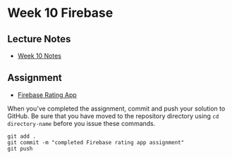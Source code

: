 # Week 10 Firebase

## Lecture Notes
* [Week 10 Notes](firebase.md)  


## Assignment
* [Firebase Rating App](firebase-assign.md)

When you've completed the assignment, commit and push your solution to GitHub.
Be sure that you have moved to the repository directory using `cd directory-name` before you issue these commands.

```
git add .
git commit -m "completed Firebase rating app assignment"
git push
```
